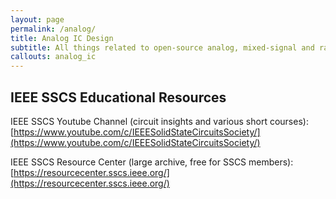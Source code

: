 ```yaml
---
layout: page
permalink: /analog/
title: Analog IC Design
subtitle: All things related to open-source analog, mixed-signal and radio-frequency IC design
callouts: analog_ic
---
```


## IEEE SSCS Educational Resources
IEEE SSCS Youtube Channel (circuit insights and various short courses): [https://www.youtube.com/c/IEEESolidStateCircuitsSociety/](https://www.youtube.com/c/IEEESolidStateCircuitsSociety/)

IEEE SSCS Resource Center (large archive, free for SSCS members): [https://resourcecenter.sscs.ieee.org/](https://resourcecenter.sscs.ieee.org/)
